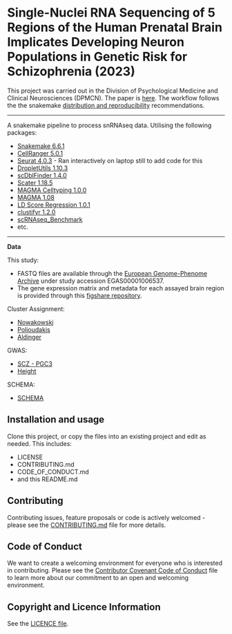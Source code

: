 # Single-Nuclei RNA Sequencing of 5 Regions of the Human Prenatal Brain Implicates Developing Neuron Populations in Genetic Risk for Schizophrenia (2023)

This project was carried out in the Division of Psychological Medicine and Clinical Neurosciences (DPMCN). The paper is [here](https://www.biologicalpsychiatryjournal.com/article/S0006-3223(22)01404-4/fulltext). The workflow follows the the snakemake [distribution and reproducibility](https://snakemake.readthedocs.io/en/stable/snakefiles/deployment.html) recommendations. 

***

A snakemake pipeline to process snRNAseq data. Utilising the following packages:

+ [Snakemake 6.6.1](https://snakemake.readthedocs.io/en/stable/)
+ [CellRanger 5.0.1](https://support.10xgenomics.com/single-cell-gene-expression/software/pipelines/5.0/what-is-cell-ranger)
+ [Seurat 4.0.3](https://satijalab.org/seurat/articles/get_started.html) - Ran interactively on laptop still to add code for this
+ [DropletUtils 1.10.3](https://bioconductor.org/packages/release/bioc/html/DropletUtils.html)
+ [scDblFinder 1.4.0](https://bioconductor.org/packages/release/bioc/html/scDblFinder.html)
+ [Scater 1.18.5](https://bioconductor.org/packages/release/bioc/html/scater.html)
+ [MAGMA Celltyping 1.0.0](https://github.com/neurogenomics/MAGMA_Celltyping)
+ [MAGMA 1.08](https://ctg.cncr.nl/software/magma)
+ [LD Score Regression 1.0.1](https://github.com/bulik/ldsc)
+ [clustifyr 1.2.0](https://bioconductor.org/packages/release/bioc/html/clustifyr.html)
+ [scRNAseq_Benchmark](https://github.com/tabdelaal/scRNAseq_Benchmark)
+ etc.

***

**Data**

This study:

+ FASTQ files are available through the [European Genome-Phenome Archive](https://ega-archive.org/studies/EGAS00001006537) under study accession EGAS00001006537.
+ The gene expression matrix and metadata for each assayed brain region is provided through this [figshare repository](https://figshare.com/articles/dataset/11629311).

Cluster Assignment:

+ [Nowakowski](https://github.com/rnabioco/clustifyrdata/raw/master/data/ref_cortex_dev.rda)
+ [Polioudakis](http://solo.bmap.ucla.edu/shiny/webapp/)
+ [Aldinger](https://static-content.springer.com/esm/art%3A10.1038%2Fs41593-021-00872-y/MediaObjects/41593_2021_872_MOESM3_ESM.xlsx)

GWAS:

+ [SCZ - PGC3](https://doi.org/10.6084/m9.figshare.14672178)
+ [Height](https://portals.broadinstitute.org/collaboration/giant/index.php/GIANT_consortium_data_files)

SCHEMA:

+ [SCHEMA](https://schema.broadinstitute.org/results)

## Installation and usage
Clone this project, or copy the files into an existing project and edit as needed. This includes:

* LICENSE
* CONTRIBUTING.md
* CODE_OF_CONDUCT.md
* and this README.md

## Contributing
Contributing issues, feature proposals or code is actively welcomed - please see the [CONTRIBUTING.md](CONTRIBUTING.md) file for more details.

## Code of Conduct
We want to create a welcoming environment for everyone who is interested in contributing. Please see the [Contributor Covenant Code of Conduct](CODE_OF_CONDUCT.md) file to learn more about our commitment to an open and welcoming environment.

## Copyright and Licence Information

See the [LICENCE file](LICENCE.md).

